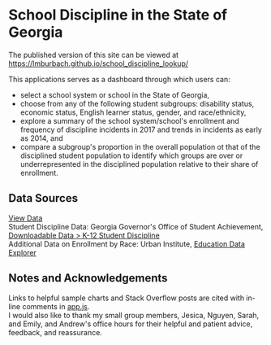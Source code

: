 # School Discipline in the State of Georgia

The published version of this site can be viewed at https://lmburbach.github.io/school_discipline_lookup/

This applications serves as a dashboard through which users can:

* select a school system or school in the State of Georgia,
* choose from any of the following student subgroups: disability status, economic status, English learner status, gender, and race/ethnicity,
* explore a summary of the school system/school's enrollment and frequency of discipline incidents in 2017 and trends in incidents as early as 2014, and
* compare a subgroup's proportion in the overall population ot that of the disciplined student population to identify which groups are over or underrepresented in the disciplined population relative to their share of enrollment.

## Data Sources
[View Data](https://github.com/lmburbach/school_discipline_lookup/tree/main/data)
<br>Student Discipline Data: Georgia Governor's Office of Student Achievement, [Downloadable Data > K-12 Student Discipline](https://gosa.georgia.gov/report-card-dashboards-data/downloadable-data)
<br>Additional Data on Enrollment by Race: Urban Institute, [Education Data Explorer](https://educationdata.urban.org/data-explorer/)


## Notes and Acknowledgements
Links to helpful sample charts and Stack Overflow posts are cited with in-line comments in [app.js](https://github.com/lmburbach/school_discipline_lookup/blob/main/src/app.js).
<br>I would also like to thank my small group members, Jesica, Nguyen, Sarah, and Emily, and Andrew's office hours for their helpful and patient advice, feedback, and reassurance.
